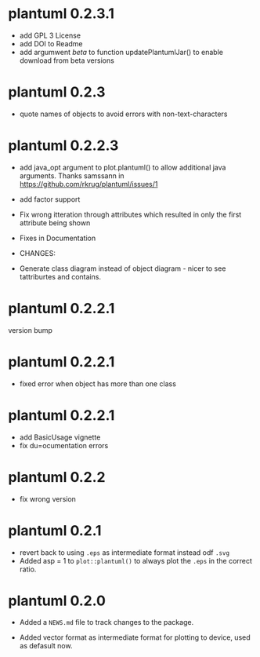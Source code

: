 
# plantuml 0.2.3.1

* add GPL 3 License
* add DOI to Readme
* add argumwent *beta* to function updatePlantumlJar() to enable download from beta versions

# plantuml 0.2.3
* quote names of objects to avoid errors with non-text-characters

# plantuml 0.2.2.3
* add java_opt argument to plot.plantuml() to allow additional java arguments. Thanks samssann in https://github.com/rkrug/plantuml/issues/1
* add factor support
* Fix wrong itteration through attributes which resulted in only the first attribute being shown
* Fixes in Documentation

* CHANGES:
* Generate class diagram instead of object diagram - nicer to see tattriburtes and contains.

# plantuml 0.2.2.1
version bump

# plantuml 0.2.2.1
* fixed error when object has more than one class

# plantuml 0.2.2.1
* add BasicUsage vignette
* fix du=ocumentation errors

# plantuml 0.2.2
* fix wrong version

# plantuml 0.2.1
* revert back to using `.eps` as intermediate format instead odf `.svg`
* Added asp = 1 to `plot::plantuml()` to always plot the `.eps` in the correct ratio.

# plantuml 0.2.0

* Added a `NEWS.md` file to track changes to the package.

* Added vector format as intermediate format for plotting to device, used as defasult now.


